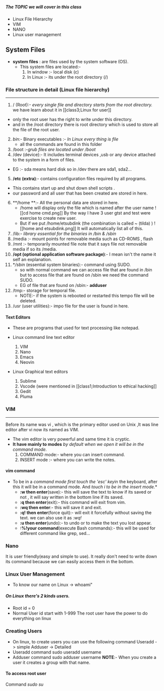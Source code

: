 ##### The TOPIC we will cover in this class
- Linux File Hierarchy
- VIM
- NANO
- Linux user management
## System Files 
- **system files** : are files used by the system software (OS).
  - This system files are located:-
    1. In window :- local disk (c)
    2. In Linux :- its under the root directory (/)

### File structure in detail (**Linux file hierarchy**)
---
1. / (Root):- *every single file and directory starts from the root directory.* we have learn about it in [[class3;Linux for user]]
  - only the root user has the right  to write under this directory.
  - and in the /root directory there is root directory which is used to store all the file of the root user.
2. *bin*:- Binary executables :- *In Linux every thing is file*
    - all the commands are found in this folder
3. /boot :-*grub files are located under /boot*
4. /dev (device):- It includes terminal devices ,usb or any device attached to the system in a form of files. 
  - EG :- sda means hard disk so in /dev there are sda1, sda2...
 5. **/etc (extra)**:- contains configuration files required by all programs.
   - This contains start up and shut down shell scripts .
   - our password and all user that has been created are stored in here.
 6. **/home **:- All the personal data are stored in here.
    - /home will display only the file which  is named after the user name ![[cd home   cmd.png]]
       By the way I have 3 user gtst and test were exercise to create new user. 
    - But if we put /home/etsubdink   (the combination is called ~ (tilda) )
![[home and etsubdink.png]]
It will automatically list all of this.
7. /lib:- *library essential for the binaries in /bin & /sbin*
8. /media :- mount points for removable media such as CD-ROMS , flash
9. /mnt :- temporarily mounted file note that it says file not removable media if so its /media.
10. **/opt (optional application software package)**:- I mean isn't the name it self an explanation.
11. **/sbin* (essential system binaries):- command using SUDO.
    - so with normal command we can access file that are found in /bin but to access file that are found on /sbin we need the command SUDO.
    - EG of file that are found on /sbin:- **adduser**
12. /tmp:- storage for temporal file.
    - NOTE:- if the system is rebooted or restarted this tempo file will be deleted.
13. /usr (user utilities):- impo file for the user is found in here.

  #### Text Editors
  - These are programs that used for text processing like notepad.
  - Linux command line text editor
     1. VIM
     2. Nano 
     3. Emacs
     4. Neovin

 - Linux Graphical text editors
   1. Sublime
   2. Vscode (were mentioned in [[class1;Introduction to ethical hacking]]
   3. Gedit
   4. Pluma
### VIM
---
Before its name was vi , which is the primary editor used on Unix ,It was line editor after vi now its named as VIM. 
- The vim editor is very powerful and same time it is cryptic.
- **It have mainly to modes** *by default when we open it will be in the command mode.*
  1. COMMAND mode:- where you can insert command.
  2. INSERT mode :- where you can write the notes.

#### vim command 
  - To be in a *command mode first touch the 'esc' key*in the keyboard, after this it will be in a command mode. And *touch i to be in the insert mode.**
    - **:w then enter**(save):- this will save the text to know if its   saved or not , it will say written in the bottom line   if its saved.
    - **:q then enter**(exit):- this command will exit from vim.
    - **:wq then enter**:- this will save it and exit.
    - **:q! then enter**(force quit):- will exit it forcefully without saving the text. we can also use it as *:wq!* 
    - **:u then enter**(undo):- to undo or to make the text you lost appear.
    - **:%!your command**(execute Bash commands):- this will be used for different command like grep, sed...

### Nano
It is user friendly(easy and simple to use).
It really don't need to write down its command because we can easily access them in the bottom. 

### Linux User Management

- To know our name on Linux -> whoami"

##### On Linux there's 2 kinds users.

- Root id = 0
- Normal User id start with 1-999
The root user have the power to do everything on linux

### Creating Users
- On linux, to create users you can use the following command
Useradd -> simple
Adduser -> Detailed
-  Useradd command
   sudo useradd username
- Adduser command
 sudo adduser username
**NOTE**:- When you create a user it creates a group with that name.
#### To access root user

Command *sudo su* 